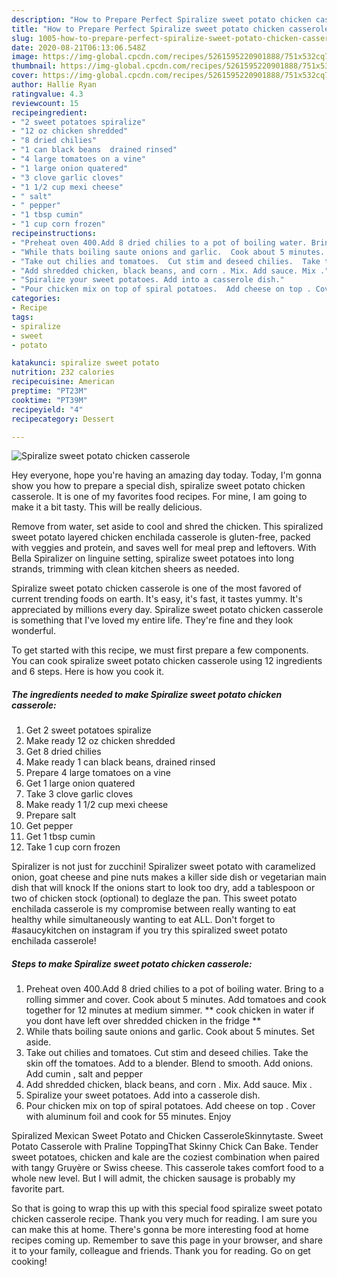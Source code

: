 ```yaml
---
description: "How to Prepare Perfect Spiralize sweet potato chicken casserole"
title: "How to Prepare Perfect Spiralize sweet potato chicken casserole"
slug: 1005-how-to-prepare-perfect-spiralize-sweet-potato-chicken-casserole
date: 2020-08-21T06:13:06.548Z
image: https://img-global.cpcdn.com/recipes/5261595220901888/751x532cq70/spiralize-sweet-potato-chicken-casserole-recipe-main-photo.jpg
thumbnail: https://img-global.cpcdn.com/recipes/5261595220901888/751x532cq70/spiralize-sweet-potato-chicken-casserole-recipe-main-photo.jpg
cover: https://img-global.cpcdn.com/recipes/5261595220901888/751x532cq70/spiralize-sweet-potato-chicken-casserole-recipe-main-photo.jpg
author: Hallie Ryan
ratingvalue: 4.3
reviewcount: 15
recipeingredient:
- "2 sweet potatoes spiralize"
- "12 oz chicken shredded"
- "8 dried chilies"
- "1 can black beans  drained rinsed"
- "4 large tomatoes on a vine"
- "1 large onion quatered"
- "3 clove garlic cloves"
- "1 1/2 cup mexi cheese"
- " salt"
- " pepper"
- "1 tbsp cumin"
- "1 cup corn frozen"
recipeinstructions:
- "Preheat oven 400.Add 8 dried chilies to a pot of boiling water. Bring to a rolling simmer and cover. Cook about 5 minutes. Add tomatoes and cook together for 12 minutes  at medium simmer. ** cook chicken in water if you dont have left over shredded chicken in the fridge **"
- "While thats boiling saute onions and garlic.  Cook about 5 minutes.  Set aside."
- "Take out chilies and tomatoes.  Cut stim and deseed chilies.  Take the skin off the tomatoes.  Add to a blender.  Blend to smooth. Add onions. Add cumin , salt and pepper"
- "Add shredded chicken, black beans, and corn . Mix. Add sauce. Mix ."
- "Spiralize your sweet potatoes. Add into a casserole dish."
- "Pour chicken mix on top of spiral potatoes.  Add cheese on top . Cover with aluminum foil and cook for 55 minutes.  Enjoy"
categories:
- Recipe
tags:
- spiralize
- sweet
- potato

katakunci: spiralize sweet potato 
nutrition: 232 calories
recipecuisine: American
preptime: "PT23M"
cooktime: "PT39M"
recipeyield: "4"
recipecategory: Dessert

---
```



![Spiralize sweet potato chicken casserole](https://img-global.cpcdn.com/recipes/5261595220901888/751x532cq70/spiralize-sweet-potato-chicken-casserole-recipe-main-photo.jpg)

Hey everyone, hope you're having an amazing day today. Today, I'm gonna show you how to prepare a special dish, spiralize sweet potato chicken casserole. It is one of my favorites food recipes. For mine, I am going to make it a bit tasty. This will be really delicious.

Remove from water, set aside to cool and shred the chicken. This spiralized sweet potato layered chicken enchilada casserole is gluten-free, packed with veggies and protein, and saves well for meal prep and leftovers. With Bella Spiralizer on linguine setting, spiralize sweet potatoes into long strands, trimming with clean kitchen sheers as needed.

Spiralize sweet potato chicken casserole is one of the most favored of current trending foods on earth. It's easy, it's fast, it tastes yummy. It's appreciated by millions every day. Spiralize sweet potato chicken casserole is something that I've loved my entire life. They're fine and they look wonderful.


To get started with this recipe, we must first prepare a few components. You can cook spiralize sweet potato chicken casserole using 12 ingredients and 6 steps. Here is how you cook it.

<!--inarticleads1-->

##### The ingredients needed to make Spiralize sweet potato chicken casserole:

1. Get 2 sweet potatoes spiralize
1. Make ready 12 oz chicken shredded
1. Get 8 dried chilies
1. Make ready 1 can black beans,  drained rinsed
1. Prepare 4 large tomatoes on a vine
1. Get 1 large onion quatered
1. Take 3 clove garlic cloves
1. Make ready 1 1/2 cup mexi cheese
1. Prepare  salt
1. Get  pepper
1. Get 1 tbsp cumin
1. Take 1 cup corn frozen


Spiralizer is not just for zucchini! Spiralizer sweet potato with caramelized onion, goat cheese and pine nuts makes a killer side dish or vegetarian main dish that will knock If the onions start to look too dry, add a tablespoon or two of chicken stock (optional) to deglaze the pan. This sweet potato enchilada casserole is my compromise between really wanting to eat healthy while simultaneously wanting to eat ALL. Don&#39;t forget to #asaucykitchen on instagram if you try this spiralized sweet potato enchilada casserole! 

<!--inarticleads2-->

##### Steps to make Spiralize sweet potato chicken casserole:

1. Preheat oven 400.Add 8 dried chilies to a pot of boiling water. Bring to a rolling simmer and cover. Cook about 5 minutes. Add tomatoes and cook together for 12 minutes  at medium simmer. ** cook chicken in water if you dont have left over shredded chicken in the fridge **
1. While thats boiling saute onions and garlic.  Cook about 5 minutes.  Set aside.
1. Take out chilies and tomatoes.  Cut stim and deseed chilies.  Take the skin off the tomatoes.  Add to a blender.  Blend to smooth. Add onions. Add cumin , salt and pepper
1. Add shredded chicken, black beans, and corn . Mix. Add sauce. Mix .
1. Spiralize your sweet potatoes. Add into a casserole dish.
1. Pour chicken mix on top of spiral potatoes.  Add cheese on top . Cover with aluminum foil and cook for 55 minutes.  Enjoy


Spiralized Mexican Sweet Potato and Chicken CasseroleSkinnytaste. Sweet Potato Casserole with Praline ToppingThat Skinny Chick Can Bake. Tender sweet potatoes, chicken and kale are the coziest combination when paired with tangy Gruyère or Swiss cheese. This casserole takes comfort food to a whole new level. But I will admit, the chicken sausage is probably my favorite part. 

So that is going to wrap this up with this special food spiralize sweet potato chicken casserole recipe. Thank you very much for reading. I am sure you can make this at home. There's gonna be more interesting food at home recipes coming up. Remember to save this page in your browser, and share it to your family, colleague and friends. Thank you for reading. Go on get cooking!
